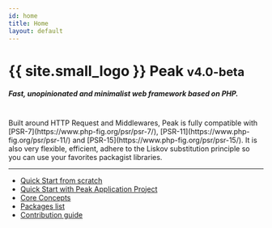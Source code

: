 ```yaml
---
id: home
title: Home
layout: default
---
```


<h1>{{ site.small_logo }} Peak <small>v4.0-beta</small></h1>

##### Fast, unopinionated and minimalist web framework based on PHP. 
<br>
Built around HTTP Request and Middlewares, Peak is fully compatible with [PSR-7](https://www.php-fig.org/psr/psr-7/), [PSR-11](https://www.php-fig.org/psr/psr-11/) and [PSR-15](https://www.php-fig.org/psr/psr-15/). It is also very flexible, efficient, adhere to the Liskov substitution principle so you can use your favorites packagist libraries.

<hr>

<ul class="nav flex-column">
    <li>
        <a href="{{ site.url }}quickstart"><i class="fas fa-shipping-fast"></i> Quick Start from scratch</a>
    </li>
    <li>
        <a href="{{ site.url }}peak-app-project"><i class="fas fa-fighter-jet"></i> Quick Start with Peak Application Project</a>
    </li>
    <li>
        <a href="{{ site.url }}core-concepts/app-flow"><i class="fas fa-directions"></i> Core Concepts</a>
    </li>
    <li>
        <a href="{{ site.url }}packages"><i class="fas fa-box-open"></i> Packages list</a>
    </li>
    <li>
        <a href="{{ site.url }}contribute"><i class="fas fa-hands-helping"></i> Contribution guide</a>
    </li>
</ul>
